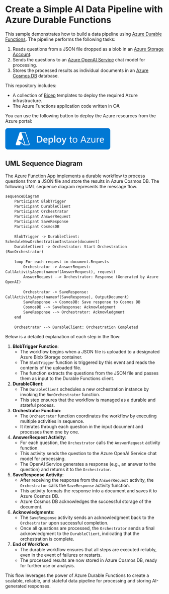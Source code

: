 # Create a Simple AI Data Pipeline with Azure Durable Functions

This sample demonstrates how to build a data pipeline using [Azure Durable Functions](https://learn.microsoft.com/azure/azure-functions/durable/durable-functions-overview). The pipeline performs the following tasks:

1. Reads questions from a JSON file dropped as a blob in an [Azure Storage Account](https://learn.microsoft.com/azure/storage/common/storage-account-overview).
2. Sends the questions to an [Azure OpenAI Service](https://learn.microsoft.com/azure/ai-services/openai/overview) chat model for processing.
3. Stores the processed results as individual documents in an [Azure Cosmos DB](https://learn.microsoft.com/azure/cosmos-db/introduction) database.

This repository includes:

- A collection of [Bicep](https://learn.microsoft.com/azure/azure-resource-manager/bicep/overview?tabs=bicep) templates to deploy the required Azure infrastructure.
- The Azure Functions application code written in C#.

You can use the following button to deploy the Azure resources from the Azure portal:

[![Deploy To Azure](https://raw.githubusercontent.com/Azure/azure-quickstart-templates/master/1-CONTRIBUTION-GUIDE/images/deploytoazure.svg?sanitize=true)](https://portal.azure.com/#create/Microsoft.Template/uri/https%3A%2F%2Fraw.githubusercontent.com%2Fpaolosalvatori%2Fdurable-functions-blob-openai-cosmosdb%2Frefs%2Fheads%2Fmain%2Fbicep%2Fazuredeploy.json)

## UML Sequence Diagram

The Azure Function App implements a durable workflow to process questions from a JSON file and store the results in Azure Cosmos DB. The following UML sequence diagram represents the message flow.

```mermaid
sequenceDiagram
    Participant BlobTrigger
    Participant DurableClient
    Participant Orchestrator
    Participant AnswerRequest
    Participant SaveResponse
    Participant CosmosDB
    
    BlobTrigger -> DurableClient: ScheduleNewOrchestrationInstance(document)
    DurableClient -> Orchestrator: Start Orchestration (RunOrchestrator)
    
    loop For each request in document.Requests
        Orchestrator -> AnswerRequest: CallActivityAsync(nameof(AnswerRequest), request)
        AnswerRequest --> Orchestrator: Response (Generated by Azure OpenAI)
    
        Orchestrator -> SaveResponse: CallActivityAsync(nameof(SaveResponse), OutputDocument)
        SaveResponse -> CosmosDB: Save response to Cosmos DB
        CosmosDB --> SaveResponse: Acknowledgment
        SaveResponse --> Orchestrator: Acknowledgment
    end
    
    Orchestrator --> DurableClient: Orchestration Completed
```

Below is a detailed explanation of each step in the flow:

1. **BlobTrigger Function**:
   - The workflow begins when a JSON file is uploaded to a designated Azure Blob Storage container.
   - The `BlobTrigger` function is triggered by this event and reads the contents of the uploaded file.
   - The function extracts the questions from the JSON file and passes them as input to the Durable Functions client.
2. **DurableClient**:
   - The `DurableClient` schedules a new orchestration instance by invoking the `RunOrchestrator` function.
   - This step ensures that the workflow is managed as a durable and stateful process.
3. **Orchestrator Function**:
   - The `Orchestrator` function coordinates the workflow by executing multiple activities in sequence.
   - It iterates through each question in the input document and processes them one by one.
4. **AnswerRequest Activity**:
   - For each question, the `Orchestrator` calls the `AnswerRequest` activity function.
   - This activity sends the question to the Azure OpenAI Service chat model for processing.
   - The OpenAI Service generates a response (e.g., an answer to the question) and returns it to the `Orchestrator`.
5. **SaveResponse Activity**:
   - After receiving the response from the `AnswerRequest` activity, the `Orchestrator` calls the `SaveResponse` activity function.
   - This activity formats the response into a document and saves it to Azure Cosmos DB.
   - Azure Cosmos DB acknowledges the successful storage of the document.
6. **Acknowledgments**:
   - The `SaveResponse` activity sends an acknowledgment back to the `Orchestrator` upon successful completion.
   - Once all questions are processed, the `Orchestrator` sends a final acknowledgment to the `DurableClient`, indicating that the orchestration is complete.
7. **End of Workflow**:
   - The durable workflow ensures that all steps are executed reliably, even in the event of failures or restarts.
   - The processed results are now stored in Azure Cosmos DB, ready for further use or analysis.

This flow leverages the power of Azure Durable Functions to create a scalable, reliable, and stateful data pipeline for processing and storing AI-generated responses.
